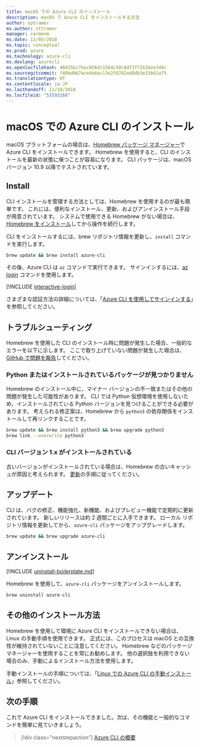 ```yaml
---
title: macOS での Azure CLI のインストール
description: macOS で Azure CLI をインストールする方法
author: sptramer
ms.author: sttramer
manager: carmonm
ms.date: 11/05/2018
ms.topic: conceptual
ms.prod: azure
ms.technology: azure-cli
ms.devlang: azurecli
ms.openlocfilehash: 40415bc7bec056dc1564c58c8df3f7263bee348c
ms.sourcegitcommit: f40bd067ece4e6ec13e259782ed8db3e33b61a75
ms.translationtype: HT
ms.contentlocale: ja-JP
ms.lasthandoff: 12/18/2018
ms.locfileid: "53593168"
---
```

# <a name="install-azure-cli-on-macos"></a>macOS での Azure CLI のインストール

macOS プラットフォームの場合は、[Homebrew パッケージ マネージャー](https://brew.sh)で Azure CLI をインストールできます。 Homebrew を使用すると、CLI のインストールを最新の状態に保つことが容易になります。 CLI パッケージは、macOS バージョン 10.9 以降でテストされています。

## <a name="install"></a>Install

CLI インストールを管理する方法としては、Homebrew を使用するのが最も簡単です。 これには、便利なインストール、更新、およびアンインストール手段が用意されています。
システムで使用できる Homebrew がない場合は、[Homebrew をインストール](https://docs.brew.sh/Installation.html)してから操作を続行します。

CLI をインストールするには、brew リポジトリ情報を更新し、`install` コマンドを実行します。

```bash
brew update && brew install azure-cli
```

その後、Azure CLI は `az` コマンドで実行できます。 サインインするには、[az login](/cli/azure/reference-index#az-login) コマンドを使用します。

[!INCLUDE [interactive-login](includes/interactive-login.md)]

さまざまな認証方法の詳細については、「[Azure CLI を使用してサインインする](authenticate-azure-cli.md)」を参照してください。

## <a name="troubleshooting"></a>トラブルシューティング

Homebrew を使用した CLI のインストール時に問題が発生した場合、一般的なエラーを以下に示します。 ここで取り上げていない問題が発生した場合は、[GitHub で問題を報告](https://github.com/Azure/azure-cli/issues)してください。

### <a name="unable-to-find-python-or-installed-packages"></a>Python またはインストールされているパッケージが見つかりません

Homebrew のインストール中に、マイナー バージョンの不一致またはその他の問題が発生した可能性があります。 CLI では Python 仮想環境を使用しないため、インストールされている Python バージョンを見つけることができる必要があります。 考えられる修正案は、Homebrew から `python3` の依存関係をインストールして再リンクすることです。

```bash
brew update && brew install python3 && brew upgrade python3
brew link --overwrite python3
```

### <a name="cli-version-1x-is-installed"></a>CLI バージョン 1.x がインストールされている

古いバージョンがインストールされている場合は、Homebrew の古いキャッシュが原因と考えられます。 [更新](#Update)の手順に従ってください。

## <a name="update"></a>アップデート

CLI は、バグの修正、機能強化、新機能、およびプレビュー機能で定期的に更新されています。 新しいリリースは約 2 週間ごとに入手できます。 ローカル リポジトリ情報を更新してから、`azure-cli` パッケージをアップグレードします。

```bash
brew update && brew upgrade azure-cli
```

## <a name="uninstall"></a>アンインストール

[!INCLUDE [uninstall-boilerplate.md](includes/uninstall-boilerplate.md)]

Homebrew を使用して、`azure-cli` パッケージをアンインストールします。

```bash
brew uninstall azure-cli
```

## <a name="other-installation-methods"></a>その他のインストール方法

Homebrew を使用して環境に Azure CLI をインストールできない場合は、Linux の手動手順を使用できます。 正式には、このプロセスは macOS との互換性が維持されていないことに注意してください。 Homebrew などのパッケージ マネージャーを使用することを常にお勧めします。 他の選択肢を利用できない場合のみ、手動によるインストール方法を使用します。

手動インストールの手順については、「[Linux での Azure CLI の手動インストール](install-azure-cli-linux.md)」参照してください。

## <a name="next-steps"></a>次の手順

これで Azure CLI をインストールできました。次は、その機能と一般的なコマンドを簡単に見ていきましょう。

> [!div class="nextstepaction"]
> [Azure CLI の概要](get-started-with-azure-cli.md)
